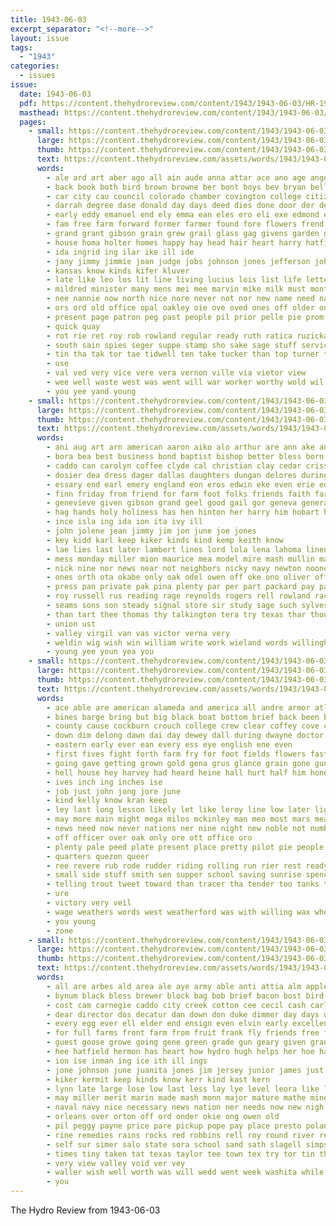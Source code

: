 ```yaml
---
title: 1943-06-03
excerpt_separator: "<!--more-->"
layout: issue
tags:
  - "1943"
categories:
  - issues
issue:
  date: 1943-06-03
  pdf: https://content.thehydroreview.com/content/1943/1943-06-03/HR-1943-06-03.pdf
  masthead: https://content.thehydroreview.com/content/1943/1943-06-03/masthead/HR-1943-06-03.jpg
  pages:
    - small: https://content.thehydroreview.com/content/1943/1943-06-03/small/HR-1943-06-03-01.jpg
      large: https://content.thehydroreview.com/content/1943/1943-06-03/large/HR-1943-06-03-01.jpg
      thumb: https://content.thehydroreview.com/content/1943/1943-06-03/thumbnails/HR-1943-06-03-01.jpg
      text: https://content.thehydroreview.com/assets/words/1943/1943-06-03/HR-1943-06-03-01.txt
      words:
        - ale ard art aber ago all ain aude anna attar ace ano age angeles amer arlene aster ave arbes arth acree acre als apt allen are and atlas
        - back book both bird brown browne ber bont boys bev bryan bell blakley blaine bon bee began bone been brought baptist better bible bis bank beasley bey bro bar boy burn base bea buy bring betty brave but bertha bones bile beane bear
        - car city cau council colorado chamber covington college citizen cold charlie clinton couse corde che char cox cote colony chair con ching cake chesterfield carrie cotton caan cadet code county churches child crail caddo class can cogar crawford cor church clara canning came christian coffee coop cha cee cora care chambers
        - darrah degree dase donald day days deed dies done door der dewey dally dell death dungan dok daugherty die drop den during dale dozier daughter davis dota daughters dog
        - early eddy emanuel end ely emma ean eles ero eli exe edmond even ent eras ela enid emmons every ever ery evan eto elmer
        - fam free farm forward former farmer found fore flowers frend falkenburg fon fires fae fan fakes friends fewer fun fin from flag field foster front far fetter floor for finley fend fancy frances first fred flight fly fer friday fleet fort felton
        - grand grant gibson grain grew grail glass gag givens garden gan gen gin greeson griffin geen geary given george grace glen gay guy general gordon gourd goodin good
        - house homa holter homes happy hay head hair heart harry hatfield hold hero hie henke henry held hen hampshire husband harlin hafer hide hinton hine hand hight hed had heard her herndon has handle hydro home him horace hayes health heger hubbard hum high hot
        - ida ingrid ing ilar ike ill ide
        - jany jimmy jimmie joan judge jobs johnson jones jefferson john jing jerry joe june
        - kansas know kinds kifer kluver
        - late like leo los lit line living lucius lois list life letter let lei light long likely live ling laura liv lar leu lawless leroy lee large linke lyman leonard louis
        - mildred minister many mens mei mee marvin mike milk must montgomery miss morgan mon marilyn miles marriage mer members melvin min major memory march main made meal maggie may mire meding matter most mary morning manca marrow mean mest mail monday meaney marion mar mamary mcbride miller maude more
        - nee nannie now north nice nore never not nor new name need navy news nokes night nims
        - ors ord old office opal oakley oie ove oved ones off older only over ose ours oses orders orange owen oda oki
        - present page patron peg past people pil prior pelle pie prom plain pees phe pretty parsonage plant points pastor place proper putnam price payne point part pearl plese patent pitzer piano pare pam paul per pan
        - quick quay
        - rot rie ret roy rob rowland regular ready ruth ratica ruzicka robertson rowan ren read ridge ray robert rece russell roosevelt rains reer rome rance row rex
        - south sain spies seger suppe stamp sho sake sage stuff service sire state soat siar see september samy supe starring salute saturday sid sisto spain saa sang sari solo such sunday sons soap she sae sie star stock sister stockton states san show sim stand sat sen send sill second soon sar sua safe sous strong saye silk spohn seen sed sor sith school straight small smith super shows sapper spring session sting sha said sincere sarai seton start sad sin shove stroke son supper scott simpson
        - tin tha tak tor tae tidwell ten take tucker than top turner tes tad tite tex tho table totton ton the tell teal tal towns tata tindel triplett then them thoma teacher town toma thi taken times thomas ted
        - use
        - val ved very vice vere vera vernon ville via vietor view
        - wee well waste west was went will war worker worthy wold wil wire wos waller wife wyatt weather week wie wilson walls wash walter weeks wickersham wheat want work wilda with
        - you yee yand young
    - small: https://content.thehydroreview.com/content/1943/1943-06-03/small/HR-1943-06-03-02.jpg
      large: https://content.thehydroreview.com/content/1943/1943-06-03/large/HR-1943-06-03-02.jpg
      thumb: https://content.thehydroreview.com/content/1943/1943-06-03/thumbnails/HR-1943-06-03-02.jpg
      text: https://content.thehydroreview.com/assets/words/1943/1943-06-03/HR-1943-06-03-02.txt
      words:
        - ani aug art arn american aaron aiko alo arthur are ann ake and all area amy ava age alfred ares ary august allen ater ale ameri asti able ath army ambrose
        - bora bea best business bond baptist bishop better bless born ben bess bay bud bor buy beck bank bostwick bet beane bible bost beter bech brought brothers both barber bert breeding blair blough bill bene blum brother billy been
        - caddo can carolyn coffee clyde cal christian clay cedar crissman card cine county camp church clara city carrel companion canyon care christ cane clinton cromwell cota cream coco carl cecil char coast clarence charles curtis colony cases came citizen come cake
        - dosier dea dress dager dallas daughters dungan delores during dau dinner doyle delsie davis days delbert day deeds december dag driskill dan death dick down dry dei deal dewey daily davenport ditmore depa done dean dar dino dozier daughter
        - essary end earl emery england eon eros edwin eke even erie edna easy eto egg excellent early ewy elijah everett estes ernest ent east ene every
        - finn friday from friend for farm foot folks friends faith far faithful few fate fanny frida found fam frail ford fought first fede flowers fewer frank froese fellow
        - genevieve given gibson grand geel good gail gor geneva general gerry gott ghost gave guy gen gaddis gone gon guard glass
        - hag hands holy holiness has hen hinton her harry him hobart hire hyden held hume hee hess home hiram harvester hardware harvest herschel hamilton hope horton husband hare houston herndon hydro homa host had
        - ince isla ing ida ion ita ivy ill
        - john jolene jean jimmy jim jon june joe jones
        - key kidd karl keep kiker kinds kind kemp keith know
        - lae lies last later lambert lines lord lola lena lahoma linen large like lather lindt lee long levi let leader loe
        - mess monday miller mion maurice mea model mire mash mullin marguerite man miles mary miss merle marvin montgomery mechanic many minnie masel monge morning market men matter more mobile mcgee made may mis milton mound mee
        - nick nine nor news near not neighbors nicky navy newton noone north nee needs nest night non neigh
        - ones orth ota okabe only oak odel owen off oke ono oliver office over ore ozella oline
        - press pan private pak pina plenty par per part packard pay patterson peek pulis pearl powers peer pitzer public price pent prayer plate peden pride pen post pastor pentecost payne pam purchase paul pas profit
        - roy russell rus reading rage reynolds rogers rell rowland race rowse reek rough rommel ready ramey rece ralph rey
        - seams sons son steady signal store sir study sage such sylvester sale sauce school serre sai shook spain short schools seeds second student send sue side sie service scott sunday strong ship see soc she sas set saturday sunda sands sharry sic seley stockton sides surprise sister seigle stock still sum seth sheldon
        - than tart thee thomas thy talkington tera try texas thar thou tau too thie tho tender throw toe tam ton triplett tom teeter the teri
        - union ust
        - valley virgil van vas victor verna very
        - weldin wig wish win william write work wieland words willingham wert wisian week wilson web went war with wide wilford word welt wee was welcome way wied wil will wife ware weatherford weekly want won wane
        - young yee youn yea you
    - small: https://content.thehydroreview.com/content/1943/1943-06-03/small/HR-1943-06-03-03.jpg
      large: https://content.thehydroreview.com/content/1943/1943-06-03/large/HR-1943-06-03-03.jpg
      thumb: https://content.thehydroreview.com/content/1943/1943-06-03/thumbnails/HR-1943-06-03-03.jpg
      text: https://content.thehydroreview.com/assets/words/1943/1943-06-03/HR-1943-06-03-03.txt
      words:
        - ace able are american alameda and america all andre armor atlas ask army area
        - bines barge bring but big black boat bottom brief back been began better bethel barrier brown brought bay bard boy bega bank brood blaze blood best board bot bulkeley base
        - county cause cockburn crouch college crew clear coffey cove course commander cam came cor coast craft car curi carn calm call crosswhite caddo captain cost cases chandler camp cant close come christian can corn
        - down dim delong dawn dai day dewey dall during dwayne doctor delmer danger deep deck ding doing days director
        - eastern early ever ean every ess eye english ene even
        - first fives fight forth farm fry for foot fields flowers fast from field friend fuel frank friday festa fire finger foe friends fair fell found fin far
        - going gave getting grown gold gena grus glance grain gone gun guns good green general gas game
        - hell house hey harvey had heard heine hall hurt half him hone high hinton hundred heres holes hold hands how hand hui heen henry harvest her hen hole hard has head hydro hour hennessey hide home
        - ives inch ing inches ise
        - job just john jong jore june
        - kind kelly know kran keep
        - ley last long lesson likely let like leroy line low later light losing little look list left lin landing lent lat lines lose
        - may more main might mega milos mckinley man men most mars means manila members milo many match mine much miles
        - news need now never nations ner nine night new noble not numbers
        - off officer over oak only ore ott office oro
        - plenty pale peed plate present place pretty pilot pie people point pound prise private plants pull pop paul promise pow past paper ping plant patience
        - quarters quezon queer
        - ree revere rub rode rudder riding rolling run rier rest ready ram rains riske range regidor
        - small side stuff smith sen supper school saving sunrise spencer stage shoot shook sprout six smaller story swarm shorts stiff staff short sage she seems star set season sides share shor shore shoulders store sot sank steel summer sund saw sup show swell speak special stolen said station stream service sear sellers supply speed see sayre still stuck
        - telling trout tweet toward than tracer tha tender too tanks thing tone ting ten then the take them thomason thousand ton tell tolle tough turn
        - ure
        - victory very veil
        - wage weathers words west weatherford was with willing wax wheat while wire word war western world wide week will write warns wil went wee warning weiler well weeks water weed
        - you young
        - zone
    - small: https://content.thehydroreview.com/content/1943/1943-06-03/small/HR-1943-06-03-04.jpg
      large: https://content.thehydroreview.com/content/1943/1943-06-03/large/HR-1943-06-03-04.jpg
      thumb: https://content.thehydroreview.com/content/1943/1943-06-03/thumbnails/HR-1943-06-03-04.jpg
      text: https://content.thehydroreview.com/assets/words/1943/1943-06-03/HR-1943-06-03-04.txt
      words:
        - all are arbes ald area ale aye army able anti attia alm apple avritt ask alls antonio ash ach aid apel aster asa ari aga and areas april
        - bynum black bless brewer block bag bob brief bacon bost bird bring baptist barley bil buff bas blue belt bank benny better baby brother best boys been bridgeport but bassler bee buy bay books
        - cost cam carnegie caddo city creek cotton cee cecil cash carlisle canning cree carolina corpus chamber colorado clay clinton carmen cor chow christ china comes chase can christi charles case credit cake chalmers course chick county
        - dear director dos decatur dan down don duke dimmer day days double dell dar dress dade during doing dinner does dest duggan daughter dale done
        - every egg ever ell elder end ensign even elvin early excellent ethel
        - for full farms front farm from fruit frank fly friends free fate few fort fortune fresh fatt folks first field florida farra farmer
        - guest goose growe going gene green grade gun geary given grand gee gone grit gowe gow getting glass graham greece gar gallon gravel good grain glad goodie gin
        - hee hatfield hermon has heart how hydro hugh helps her hoe harvest howard hone harding herndon hund had henke home hopes high heger husband
        - ion ise inman ing ice ith ill ings
        - jone johnson june juanita jones jim jersey junior james just jess jung jed justice
        - kiker kermit keep kinds know kerr kind kast kern
        - lynn late large lose low last less lay lye level leora like lines luck legal long lot left little latter loe lien lewellen len ling longhorn letter longer let land
        - may miller merit marin made mash monn major mature mathe miner majors minnie miss matter much mony monday more mille mer mar many mene minister mountain medford market mak march mais mea mor messimer mcfarlin mise meal murphy merle margie money martins
        - naval navy nice necessary news nation ner needs now new nigh not need newcomb
        - orleans over orton off ord onder okie ong owen old
        - pil peggy payne price pare pickup pope pay place presto poland points patria pet pee plant pen person pretty park per pounds payment pages paper point pound pint pro par planes past page pitzer
        - rine remedies rains rocks red robbins rell roy round river ready ragen ross ralph rott ripper ray rema ris ring rea
        - self sur simer salo state sora school sand sath slagell simpson salt still stamps student seals salet small south stewart she service seed shoop seek six send schroder stamp smith shelby sun september san sleep seen sister short states subject sale saturday shell son see setting seven string season sunday sap steve severe southern seem street
        - times tiny taken tat texas taylor tee town tex try tor tin the tates tindel thay till teh too ton tyron takes tansey tech them than teeter thomas then tou tell tae top talkington
        - very view valley void ver vey
        - waller wish well worth was will wedd went week washita while weather want walter walker wire waits write watkins weeks wie waste wind walters wise white waters western with working work wheat word
        - you
---
```


The Hydro Review from 1943-06-03

<!--more-->


